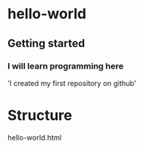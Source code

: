 # hello-world
## Getting started
### I will learn programming here
'I created my first repository on github'

# Structure
hello-world.html

